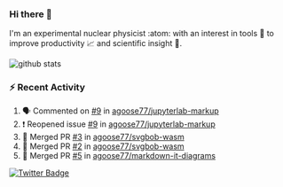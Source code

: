 ### Hi there 👋 

I'm an experimental nuclear physicist :atom: with an interest in tools :wrench: to improve productivity :chart_with_upwards_trend: and scientific insight :telescope:.

![github stats](https://github-readme-stats.vercel.app/api?username=agoose77&show_icons=true&hide_rank=true&hide_title=true&bg_color=30,e76445,904e95&text_color=efe3ec&icon_color=efe3ec)
<!--
**agoose77/agoose77** is a ✨ _special_ ✨ repository because its `README.md` (this file) appears on your GitHub profile.

Here are some ideas to get you started:

- 🔭 I’m currently working on ...
- 🌱 I’m currently learning ...
- 👯 I’m looking to collaborate on ...
- 🤔 I’m looking for help with ...
- 💬 Ask me about ...
- 📫 How to reach me: ...
- 😄 Pronouns: ...
- ⚡ Fun fact: ...
-->

### :zap: Recent Activity
<!--START_SECTION:activity-->
1. 🗣 Commented on [#9](https://github.com/agoose77/jupyterlab-markup/issues/9) in [agoose77/jupyterlab-markup](https://github.com/agoose77/jupyterlab-markup)
2. ❗️ Reopened issue [#9](https://github.com/agoose77/jupyterlab-markup/issues/9) in [agoose77/jupyterlab-markup](https://github.com/agoose77/jupyterlab-markup)
3. 🎉 Merged PR [#3](https://github.com/agoose77/svgbob-wasm/pull/3) in [agoose77/svgbob-wasm](https://github.com/agoose77/svgbob-wasm)
4. 🎉 Merged PR [#2](https://github.com/agoose77/svgbob-wasm/pull/2) in [agoose77/svgbob-wasm](https://github.com/agoose77/svgbob-wasm)
5. 🎉 Merged PR [#5](https://github.com/agoose77/markdown-it-diagrams/pull/5) in [agoose77/markdown-it-diagrams](https://github.com/agoose77/markdown-it-diagrams)
<!--END_SECTION:activity-->


[![Twitter Badge](https://img.shields.io/twitter/follow/agoose77?style=flat-square&logo=Twitter&logoColor=white&color=cornflowerblue)](https://twitter.com/agoose77)
